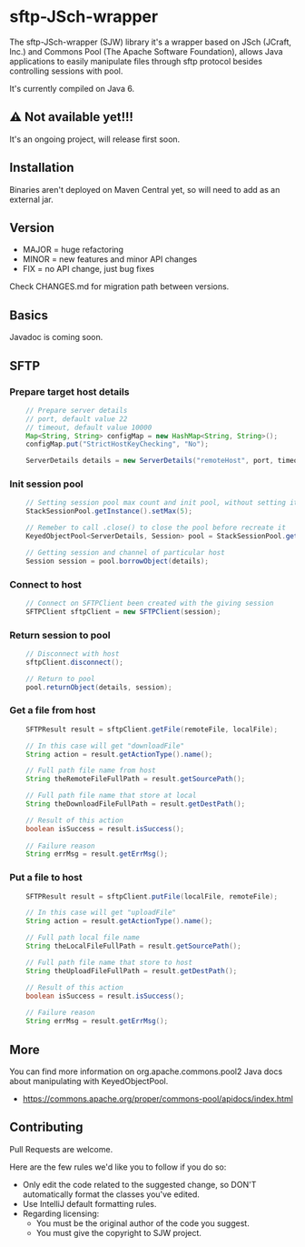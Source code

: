 # sftp-JSch-wrapper
[//]: # "[![Maven Central](badge-pic)](maven-central-url)"

The sftp-JSch-wrapper (SJW) library it's a wrapper based on JSch (JCraft, lnc.) and Commons Pool (The Apache Software Foundation), allows Java applications to easily manipulate files through sftp protocol besides controlling sessions with pool.

It's currently compiled on Java 6.

## :warning: Not available yet!!!

It's an ongoing project, will release first soon.  

## Installation

Binaries aren't deployed on Maven Central yet, so will need to add as an external jar.

## Version

* MAJOR = huge refactoring
* MINOR = new features and minor API changes
* FIX = no API change, just bug fixes

Check CHANGES.md for migration path between versions.

## Basics

Javadoc is coming soon.

[//]: # "Feel free to check the [Javadoc](url) or the code for more information."

## SFTP
### Prepare target host details

```java
    // Prepare server details
    // port, default value 22
    // timeout, default value 10000
    Map<String, String> configMap = new HashMap<String, String>();
    configMap.put("StrictHostKeyChecking", "No");

    ServerDetails details = new ServerDetails("remoteHost", port, timeout, "username", "password", config);
```

### Init session pool

```java          
    // Setting session pool max count and init pool, without setting it the default value is 8
    StackSessionPool.getInstance().setMax(5);

    // Remeber to call .close() to close the pool before recreate it
    KeyedObjectPool<ServerDetails, Session> pool = StackSessionPool.getInstance().getPool();

    // Getting session and channel of particular host
    Session session = pool.borrowObject(details);
```

### Connect to host

```java
    // Connect on SFTPClient been created with the giving session
    SFTPClient sftpClient = new SFTPClient(session);
```

### Return session to pool

```java
    // Disconnect with host
    sftpClient.disconnect();

    // Return to pool
    pool.returnObject(details, session);
```

### Get a file from host

```java
    SFTPResult result = sftpClient.getFile(remoteFile, localFile);

    // In this case will get "downloadFile"
    String action = result.getActionType().name();

    // Full path file name from host
    String theRemoteFileFullPath = result.getSourcePath();

    // Full path file name that store at local
    String theDownloadFileFullPath = result.getDestPath();

    // Result of this action
    boolean isSuccess = result.isSuccess();
    
    // Failure reason
    String errMsg = result.getErrMsg();
```

### Put a file to host

```java
    SFTPResult result = sftpClient.putFile(localFile, remoteFile);

    // In this case will get "uploadFile"
    String action = result.getActionType().name();

    // Full path local file name
    String theLocalFileFullPath = result.getSourcePath();

    // Full path file name that store to host
    String theUploadFileFullPath = result.getDestPath();

    // Result of this action
    boolean isSuccess = result.isSuccess();
    
    // Failure reason
    String errMsg = result.getErrMsg();
```

## More

You can find more information on org.apache.commons.pool2 Java docs about manipulating with KeyedObjectPool.

* https://commons.apache.org/proper/commons-pool/apidocs/index.html

## Contributing

Pull Requests are welcome.

Here are the few rules we'd like you to follow if you do so:

* Only edit the code related to the suggested change, so DON'T automatically format the classes you've edited.
* Use IntelliJ default formatting rules.
* Regarding licensing:
  * You must be the original author of the code you suggest.
  * You must give the copyright to SJW project.

